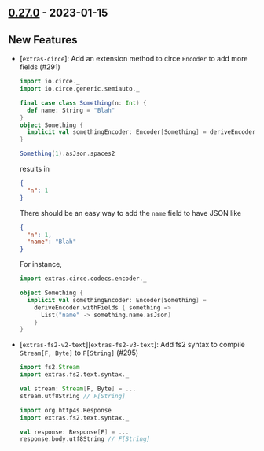 ## [0.27.0](https://github.com/Kevin-Lee/extras/issues?utf8=%E2%9C%93&q=is%3Aissue+is%3Aclosed+-label%3Ainvalid+milestone%3Amilestone28) - 2023-01-15

## New Features

* [`extras-circe`]: Add an extension method to circe `Encoder` to add more fields (#291)
  ```scala
  import io.circe._
  import io.circe.generic.semiauto._
  
  final case class Something(n: Int) {
    def name: String = "Blah"
  }
  object Something {
    implicit val somethingEncoder: Encoder[Something] = deriveEncoder
  }
  
  Something(1).asJson.spaces2
  ```
  results in
  ```json
  {
    "n": 1
  }
  ```
  There should be an easy way to add the `name` field to have JSON like
  ```json
  {
    "n": 1,
    "name": "Blah"
  }
  ```
  For instance,
  ```scala
  import extras.circe.codecs.encoder._
  
  object Something {
    implicit val somethingEncoder: Encoder[Something] =
      deriveEncoder.withFields { something =>
        List("name" -> something.name.asJson)
      }
  }
  ```
* [`extras-fs2-v2-text`][`extras-fs2-v3-text`]: Add fs2 syntax to compile `Stream[F, Byte]` to `F[String]` (#295)
  ```scala
  import fs2.Stream
  import extras.fs2.text.syntax._
  
  val stream: Stream[F, Byte] = ...
  stream.utf8String // F[String]
  ```
  ```scala
  import org.http4s.Response
  import extras.fs2.text.syntax._
  
  val response: Response[F] = ...
  response.body.utf8String // F[String]
  ```
